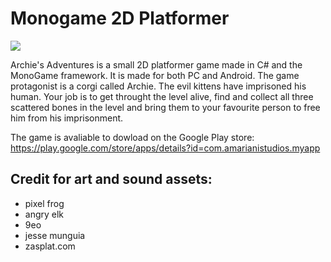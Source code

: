 # Monogame 2D Platformer
<img src="https://i.imgur.com/nSYS0b4.png"/>


Archie's Adventures is a small 2D platformer game made in C# and the MonoGame framework. It is made for both PC and Android. The game protagonist is a corgi called Archie. The evil kittens have imprisoned his human. Your job is to get throught the level alive, find and collect all three scattered bones in the level and bring them to your favourite person to free him from his imprisonment. 

The game is avaliable to dowload on the Google Play store: https://play.google.com/store/apps/details?id=com.amarianistudios.myapp
 
 ## 
 
 
 ## Credit for art and sound assets:
 - pixel frog
 - angry elk
 - 9eo
 - jesse munguia
 - zasplat.com
 
 
